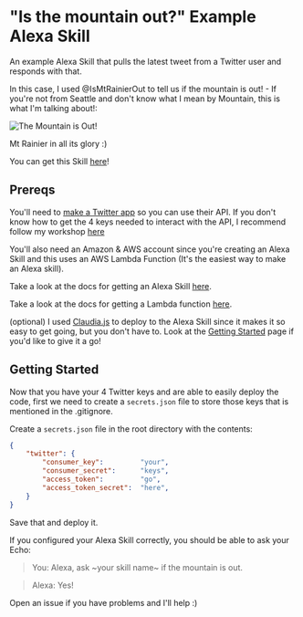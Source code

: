 # "Is the mountain out?" Example Alexa Skill

An example Alexa Skill that pulls the latest tweet from a Twitter user and responds with that.

In this case, I used @IsMtRainierOut to tell us if the mountain is out! - If you're not from Seattle and don't know what I mean by Mountain, this is what I'm talking about!:

![The Mountain is Out!](http://media-cache-ec0.pinimg.com/736x/32/0d/cd/320dcdbdcb002671cd13b0641e3cfbe5.jpg)

Mt Rainier in all its glory :)

You can get this Skill [here](https://www.amazon.com/Tyler-Leonhardt-Mt-Rainier/dp/B072KGC5B1/ref=sr_1_1?s=digital-skills&ie=UTF8&qid=1497715426&sr=1-1&keywords=Mt+Rainier)!

## Prereqs

You'll need to [make a Twitter app](https://apps.twitter.com) so you can use their API. If you don't know how to get the 4 keys needed to interact with the API, I recommend follow my workshop [here](http://techknights.org/workshops/nodejs-twitterbot/)

You'll also need an Amazon & AWS account since you're creating an Alexa Skill and this uses an AWS Lambda Function (It's the easiest way to make an Alexa skill).

Take a look at the docs for getting an Alexa Skill [here](https://developer.amazon.com/public/solutions/alexa/alexa-skills-kit/docs/registering-and-managing-alexa-skills-in-the-developer-portal).

Take a look at the docs for getting a Lambda function [here](https://developer.amazon.com/public/solutions/alexa/alexa-skills-kit/docs/developing-an-alexa-skill-as-a-lambda-function).

(optional) I used [Claudia.js](https://www.claudiajs.com) to deploy to the Alexa Skill since it makes it so easy to get going, but you don't have to. Look at the [Getting Started](https://www.claudiajs.com/tutorials/index.html) page if you'd like to give it a go!

## Getting Started

Now that you have your 4 Twitter keys and are able to easily deploy the code, first we need to create a `secrets.json` file to store those keys that is mentioned in the .gitignore.

Create a `secrets.json` file in the root directory with the contents:
```json
{
    "twitter": {
        "consumer_key":         "your",
        "consumer_secret":      "keys",
        "access_token":         "go",
        "access_token_secret":  "here",
    }
}
```

Save that and deploy it.

If you configured your Alexa Skill correctly, you should be able to ask your Echo: 

>You: Alexa, ask ~your skill name~ if the mountain is out.

>Alexa: Yes!

Open an issue if you have problems and I'll help :)